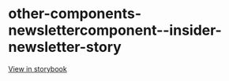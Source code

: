 # other-components-newslettercomponent--insider-newsletter-story

[View in storybook](https://raw.githack.com/Independent-Digital-News-and-Media-Ltd/standard-pwamp-sb/PR-746-sb/index.html?path=/story/other-components-newslettercomponent--insider-newsletter-story)